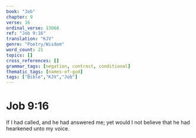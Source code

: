 ```yaml
---
book: "Job"
chapter: 9
verse: 16
ordinal_verse: 13068
ref: "Job 9:16"
translation: "KJV"
genre: "Poetry/Wisdom"
word_count: 21
topics: []
cross_references: []
grammar_tags: [negation, contrast, conditional]
thematic_tags: [names-of-god]
tags: ["Bible","KJV","Job"]
---
```


# Job 9:16

If I had called, and he had answered me; yet would I not believe that he had hearkened unto my voice.
